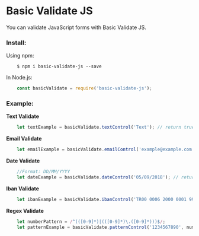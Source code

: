 # Basic Validate JS
You can validate JavaScript forms with Basic Validate JS.

### Install:

Using npm:

```shell
    $ npm i basic-validate-js --save
```

In Node.js:
```javascript   
    const basicValidate = require('basic-validate-js'); 
```

### Example:

**Text Validate**

```javascript
    let textExample = basicValidate.textControl('Text'); // return true or false
```

**Email Validate**

```javascript
    let emailExample = basicValidate.emailControl('example@example.com'); // return true or false 
```

**Date Validate**

```javascript
    //Format: DD/MM/YYYY
    let dateExample = basicValidate.dateControl('05/09/2018'); // return true or false     
```

**Iban Validate**

```javascript
    let ibanExample = basicValidate.ibanControl('TR00 0006 2000 0001 9999 9999 99'); // return true or false  
```

**Regex Validate**

```javascript
    let numberPattern = /^(([0-9]*)|(([0-9]*)\.([0-9]*)))$/;
    let patternExample = basicValidate.patternControl('1234567890', numberPattern); // return true or false.
```